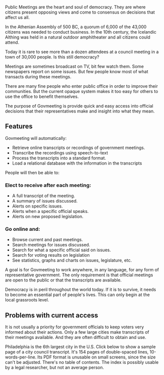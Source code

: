 <!-- START OF README SECTION -->

<!-- Note the controller for this page is app/about-project/overview/overview.ts -->

Public Meetings are the heart and soul of democracy. They are where citizens present opposing views and come to consensus on decisions that affect us all. 

In the Athenian Assembly of 500 BC, a quorum of 6,000 of the 43,000 citizens was needed to conduct business. In the 10th century, the Icelandic Althing was held in a natural outdoor amphitheater and all citizens could attend.

Today it is rare to see more than a dozen attendees at a council meeting in a town of 30,000 people. Is this still democracy? 

Meetings are sometimes broadcast on TV, bit few watch them. Some newspapers report on some issues. But few people know most of what transacts during these meetings.

There are many fine people who enter public office in order to improve their communities. But the current opaque system makes it too easy for others to use the office to benefit themselves. 

The purpose of Govmeeting is provide quick and easy access into official decisions that their representatives make and insight into what they mean.

## Features

Govmeeting will automatically:

* Retrieve online transcripts or recordings of government meetings.
* Transcribe the recordings using speech-to-text
* Process the transcripts into a standard format. 
* Load a relational database with the information in the transcripts

People will then be able to:

### Elect to receive after each meeting:

* A full transcript of the meeting.
* A summary of issues discussed.
* Alerts on specific issues.
* Alerts when a specific official speaks.
* Alerts on new proposed legislation.

### Go online and:

* Browse current and past meetings.
* Search meetings for issues discussed.
* Search for what a specific official said on issues.
* Search for voting results on legislation
* See statistics, graphs and charts on issues, legislature, etc.

A goal is for Govmeeting to work anywhere, in any language, for any form of representative government. The only requirement is that official meetings are open to the public or that the transcripts are available.

Democracy is in peril throughout the world today. If it is to survive, it needs to become an essential part of people's lives. This can only begin at the local grassroots level. 

<!-- END OF README SECTION -->

<a name="continued"></a>

## Problems with current access

It is not usually a priority for government officials to keep voters very informed about their actions. Only a few large cities make transcripts of their meetings available. And they are often difficult to obtain and use.

Philadelphia is the 6th largest city in the U.S. Click below to show a sample page of a city council transcript.
It's 154 pages of double-spaced lines, 10-words-per-line. Its PDF format is unusable on small screens, since the size can't be adjusted. There's no table of contents. The index is possibly usable by a legal researcher, but not an average person. 
